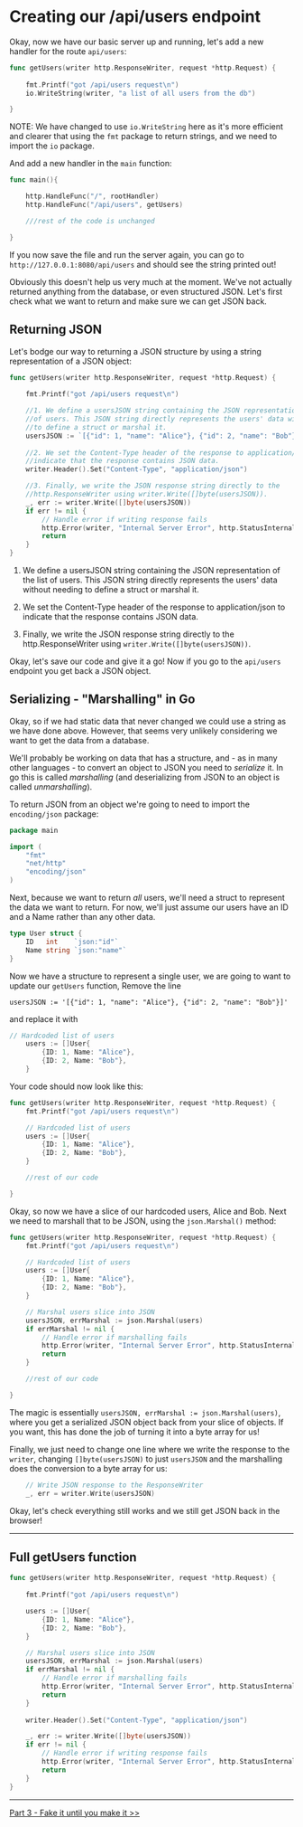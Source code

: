 # Creating our /api/users endpoint

Okay, now we have our basic server up and running, let's add a new handler for the route `api/users`:

```go
func getUsers(writer http.ResponseWriter, request *http.Request) {
	
    fmt.Printf("got /api/users request\n")
	io.WriteString(writer, "a list of all users from the db")

}
```

NOTE: We have changed to use `io.WriteString` here as it's more efficient and clearer that using the `fmt` package to return strings, and we need to import the `io` package.

And add a new handler in the `main` function:

```go
func main(){

    http.HandleFunc("/", rootHandler)
	http.HandleFunc("/api/users", getUsers)

    ///rest of the code is unchanged

}
```
If you now save the file and run the server again, you can go to `http://127.0.0.1:8080/api/users` and should see the string printed out!

Obviously this doesn't help us very much at the moment. We've not actually returned anything from the database, or even structured JSON. Let's first check what we want to return and make sure we can get JSON back.

## Returning JSON

Let's bodge our way to returning a JSON structure by using a string representation of a JSON object:

```go
func getUsers(writer http.ResponseWriter, request *http.Request) {
    
    fmt.Printf("got /api/users request\n")

    //1. We define a usersJSON string containing the JSON representation of the list 
    //of users. This JSON string directly represents the users' data without needing 
    //to define a struct or marshal it.
    usersJSON := `[{"id": 1, "name": "Alice"}, {"id": 2, "name": "Bob"}]` 
    
    //2. We set the Content-Type header of the response to application/json to 
    //indicate that the response contains JSON data.
    writer.Header().Set("Content-Type", "application/json") 

    //3. Finally, we write the JSON response string directly to the 
    //http.ResponseWriter using writer.Write([]byte(usersJSON)).
    _, err := writer.Write([]byte(usersJSON))
    if err != nil {
        // Handle error if writing response fails
        http.Error(writer, "Internal Server Error", http.StatusInternalServerError)
        return
    }
}
```

1. We define a usersJSON string containing the JSON representation of the list of users. This JSON string directly represents the users' data without needing to define a struct or marshal it.

2. We set the Content-Type header of the response to application/json to indicate that the response contains JSON data.

3. Finally, we write the JSON response string directly to the http.ResponseWriter using `writer.Write([]byte(usersJSON))`.

Okay, let's save our code and give it a go! Now if you go to the `api/users` endpoint you get back a JSON object.

## Serializing - "Marshalling" in Go 

Okay, so if we had static data that never changed we could use a string as we have done above. However, that seems very unlikely considering we want to get the data from a database.

We'll probably be working on data that has a structure, and - as in many other languages - to convert an object to JSON you need to *serialize* it. In go this is called *marshalling* (and deserializing from JSON to an object is called *unmarshalling*).

To return JSON from an object we're going to need to import the `encoding/json` package:

```go
package main

import (
    "fmt"
    "net/http"
    "encoding/json"
)
```

Next, because we want to return *all* users, we'll need a struct to represent the data we want to return. For now, we'll just assume our users have an ID and a Name rather than any other data.

```go
type User struct {
	ID   int    `json:"id"`
	Name string `json:"name"`
}
```

Now we have a structure to represent a single user, we are going to want to update our `getUsers` function, Remove the line 

`usersJSON := '[{"id": 1, "name": "Alice"}, {"id": 2, "name": "Bob"}]' ` 

and replace it with

```go
// Hardcoded list of users
	users := []User{
		{ID: 1, Name: "Alice"},
		{ID: 2, Name: "Bob"},
	}
```

Your code should now look like this:

```go
func getUsers(writer http.ResponseWriter, request *http.Request) {
	fmt.Printf("got /api/users request\n")

	// Hardcoded list of users
	users := []User{
		{ID: 1, Name: "Alice"},
		{ID: 2, Name: "Bob"},
	}

    //rest of our code

}
```

Okay, so now we have a slice of our hardcoded users, Alice and Bob. Next we need to marshall that to be JSON, using the `json.Marshal()` method:

```go
func getUsers(writer http.ResponseWriter, request *http.Request) {
	fmt.Printf("got /api/users request\n")

	// Hardcoded list of users
	users := []User{
		{ID: 1, Name: "Alice"},
		{ID: 2, Name: "Bob"},
	}

    // Marshal users slice into JSON
	usersJSON, errMarshal := json.Marshal(users)
	if errMarshal != nil {
		// Handle error if marshalling fails
		http.Error(writer, "Internal Server Error", http.StatusInternalServerError)
		return
	}

    //rest of our code

}

```

The magic is essentially `usersJSON, errMarshal := json.Marshal(users)`, where you get a serialized JSON object back from your slice of objects. If you want, this has done the job of turning it into a byte array for us!

Finally, we just need to change one line where we write the response to the `writer`, changing `[]byte(usersJSON)` to just `usersJSON` and the marshalling does the conversion to a byte array for us:

```go
    // Write JSON response to the ResponseWriter
	_, err = writer.Write(usersJSON)
```

Okay, let's check everything still works and we still get JSON back in the browser!

---

## Full getUsers function

```go
func getUsers(writer http.ResponseWriter, request *http.Request) {
    
    fmt.Printf("got /api/users request\n")

    users := []User{
		{ID: 1, Name: "Alice"},
		{ID: 2, Name: "Bob"},
	}

	// Marshal users slice into JSON
	usersJSON, errMarshal := json.Marshal(users)
	if errMarshal != nil {
		// Handle error if marshalling fails
		http.Error(writer, "Internal Server Error", http.StatusInternalServerError)
		return
	}
    
    writer.Header().Set("Content-Type", "application/json") 

    _, err := writer.Write([]byte(usersJSON))
    if err != nil {
        // Handle error if writing response fails
        http.Error(writer, "Internal Server Error", http.StatusInternalServerError)
        return
    }
}
```

---

[Part 3 - Fake it until you make it >>](/Part3/mocking_our_data.md)